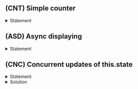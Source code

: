 ## (CNT) Simple counter
<details>
  <summary>Statement</summary>

Display two buttons for incrementing and decrementing and value.
Make it optimized so that on each render you pass exact same onClick functions to each button (not necessarily same function to both buttons)
</details>

## (ASD) Async displaying

<details>
  <summary>Statement</summary>

We have a function that returns a promise
```ts
const fetchData = (): Promise<string> => {
    return new Promise((resolve, reject) => {
        const time = Math.random() * 1000 + 500;
        setTimeout(() => {
            if (Math.random() > 0.5) {
                const userId = Math.floor(Math.random() * 10000);
                resolve(`Hello user${userId}!`);
            } else {
                reject(new Error("random error"));
            }
        }, time);
    });
}
```

🔹 Call fetchData and if promise resolves, render it on the page.  
🔹 Display loading text while promise is not fulfilled yet.  
🔹 If promise is rejected, display custom text on page and a single button. Clicking that button should retry calling fetchData and display loading text too, until promise is fulfilled (either resolved or rejected).
</details>

## (CNC) Concurrent updates of this.state

<details>
  <summary>Statement</summary>

🔹 Store some number in state with name `counter` and initial value 0.  
🔹 Write method without any parameters for incrementing `counter` by 1.  
🔹 Write another method without any parameters that calls first method **synchronously** two times.  
🔹 Render button which calls second method when clicked. Display `counter` too.  
🔹 Make sure that your first method is written correctly so that clicking button will cause incrementing `counter` by two.
</details>
<details>
  <summary>Solution</summary>

  Since passing new state object to setState does not update this.state synchronously, we can't achive in this way.  
  instead of passing an object, you can pass function to setState. In this updater function, you are passed most recent value of state and props (though props is irrelevant in this problem). You can return null if you do not want to update state, or partial state for updating it.
```ts
    this.setState((state, props) => {
        return {
            counter: state.counter + 1,
        };
    });
```
</details>
